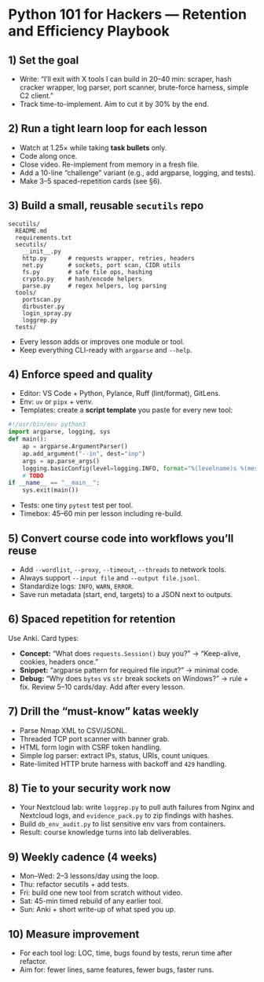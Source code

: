 # Python 101 for Hackers — Retention and Efficiency Playbook

## 1) Set the goal
- Write: “I’ll exit with X tools I can build in 20–40 min: scraper, hash cracker wrapper, log parser, port scanner, brute-force harness, simple C2 client.”
- Track time-to-implement. Aim to cut it by 30% by the end.

## 2) Run a tight learn loop for each lesson
- Watch at 1.25× while taking **task bullets** only.
- Code along once.
- Close video. Re-implement from memory in a fresh file.
- Add a 10-line “challenge” variant (e.g., add argparse, logging, and tests).
- Make 3–5 spaced-repetition cards (see §6).

## 3) Build a small, reusable `secutils` repo
```
secutils/
  README.md
  requirements.txt
  secutils/
    __init__.py
    http.py      # requests wrapper, retries, headers
    net.py       # sockets, port scan, CIDR utils
    fs.py        # safe file ops, hashing
    crypto.py    # hash/encode helpers
    parse.py     # regex helpers, log parsing
  tools/
    portscan.py
    dirbuster.py
    login_spray.py
    loggrep.py
  tests/
```
- Every lesson adds or improves one module or tool.
- Keep everything CLI-ready with `argparse` and `--help`.

## 4) Enforce speed and quality
- Editor: VS Code + Python, Pylance, Ruff (lint/format), GitLens.
- Env: `uv` or `pipx` + venv.
- Templates: create a **script template** you paste for every new tool:
```python
#!/usr/bin/env python3
import argparse, logging, sys
def main():
    ap = argparse.ArgumentParser()
    ap.add_argument("--in", dest="inp")
    args = ap.parse_args()
    logging.basicConfig(level=logging.INFO, format="%(levelname)s %(message)s")
    # TODO
if __name__ == "__main__":
    sys.exit(main())
```
- Tests: one tiny `pytest` test per tool.
- Timebox: 45–60 min per lesson including re-build.

## 5) Convert course code into workflows you’ll reuse
- Add `--wordlist`, `--proxy`, `--timeout`, `--threads` to network tools.
- Always support `--input file` and `--output file.jsonl`.
- Standardize logs: `INFO`, `WARN`, `ERROR`.
- Save run metadata (start, end, targets) to a JSON next to outputs.

## 6) Spaced repetition for retention
Use Anki. Card types:
- **Concept:** “What does `requests.Session()` buy you?” → “Keep-alive, cookies, headers once.”
- **Snippet:** “argparse pattern for required file input?” → minimal code.
- **Debug:** “Why does `bytes` vs `str` break sockets on Windows?” → rule + fix.
Review 5–10 cards/day. Add after every lesson.

## 7) Drill the “must-know” katas weekly
- Parse Nmap XML to CSV/JSONL.
- Threaded TCP port scanner with banner grab.
- HTML form login with CSRF token handling.
- Simple log parser: extract IPs, status, URIs, count uniques.
- Rate-limited HTTP brute harness with backoff and `429` handling.

## 8) Tie to your security work now
- Your Nextcloud lab: write `loggrep.py` to pull auth failures from Nginx and Nextcloud logs, and `evidence_pack.py` to zip findings with hashes.
- Build `db_env_audit.py` to list sensitive env vars from containers.
- Result: course knowledge turns into lab deliverables.

## 9) Weekly cadence (4 weeks)
- Mon–Wed: 2–3 lessons/day using the loop.
- Thu: refactor secutils + add tests.
- Fri: build one new tool from scratch without video.
- Sat: 45-min timed rebuild of any earlier tool.
- Sun: Anki + short write-up of what sped you up.

## 10) Measure improvement
- For each tool log: LOC, time, bugs found by tests, rerun time after refactor.
- Aim for: fewer lines, same features, fewer bugs, faster runs.
